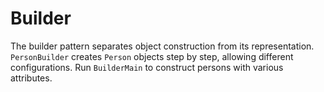 # Builder

The builder pattern separates object construction from its representation.
`PersonBuilder` creates `Person` objects step by step, allowing different
configurations. Run `BuilderMain` to construct persons with various
attributes.
